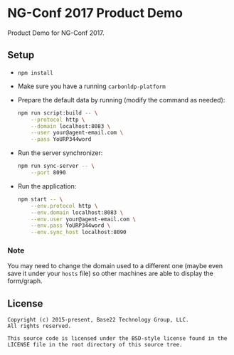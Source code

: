 # NG-Conf 2017 Product Demo

Product Demo for NG-Conf 2017.

## Setup

- `npm install`
- Make sure you have a running `carbonldp-platform`
- Prepare the default data by running (modify the command as needed):

	```bash
	npm run script:build -- \
		--protocol http \
		--domain localhost:8083 \
		--user your@agent-email.com \
		--pass YoURP344word
	```
	
- Run the server synchronizer:

	```bash
	npm run sync-server -- \
		--port 8090
	```

- Run the application:

	```bash
	npm start -- \
		--env.protocol http \
		--env.domain localhost:8083 \
		--env.user your@agent-email.com \
		--env.pass YoURP344word \
		--env.sync_host localhost:8090
	```
	
### Note

You may need to change the domain used to a different one (maybe even save it under your `hosts` file) so other machines
are able to display the form/graph.

## License

	Copyright (c) 2015-present, Base22 Technology Group, LLC.
	All rights reserved.

	This source code is licensed under the BSD-style license found in the
	LICENSE file in the root directory of this source tree.
